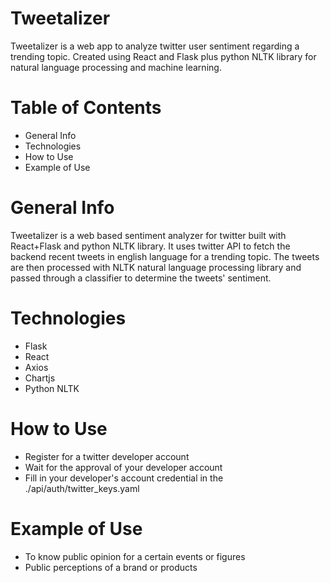 # Tweetalizer
Tweetalizer is a web app to analyze twitter user sentiment regarding a trending topic.
Created using React and Flask plus python NLTK library for natural language processing and machine learning.

# Table of Contents
 - General Info
 - Technologies
 - How to Use
 - Example of Use

# General Info
Tweetalizer is a web based sentiment analyzer for twitter built with React+Flask and python NLTK library.
It uses twitter API to fetch the backend recent tweets in english language for a trending topic.
The tweets are then processed with NLTK natural language processing library and passed through a classifier to determine the tweets' sentiment.

# Technologies
 - Flask
 - React
 - Axios
 - Chartjs
 - Python NLTK

# How to Use
 - Register for a twitter developer account
 - Wait for the approval of your developer account
 - Fill in your developer's account credential in the ./api/auth/twitter_keys.yaml
 
# Example of Use
 - To know public opinion for a certain events or figures
 - Public perceptions of a brand or products
